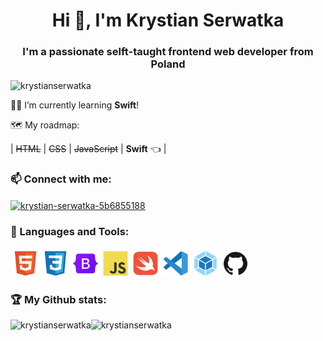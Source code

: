 <h1 align="center">Hi 👋, I'm Krystian Serwatka</h1>
<h3 align="center">I'm a passionate selft-taught frontend web developer from Poland</h3>

<p align="left"> <img src="https://komarev.com/ghpvc/?username=krystianserwatka&label=Profile%20views&color=0e75b6&style=flat" alt="krystianserwatka" /> </p>

<p>🧑‍💻 I’m currently learning <b>Swift</b>!</p>
<p>🗺 My roadmap:</p>
<p>| <s>HTML</s> | <s>CSS</s> | <s>JavaScript</s> | <b>Swift</b> 👈 |</p>

<h3 align="left">📫 Connect with me:</h3>
<p align="left">
<a href="https://linkedin.com/in/krystian-serwatka-5b6855188" target="blank"><img align="center" src="https://raw.githubusercontent.com/rahuldkjain/github-profile-readme-generator/master/src/images/icons/Social/linked-in-alt.svg" alt="krystian-serwatka-5b6855188" height="30" width="40" /></a>
</p>

<h3 align="left">🧰 Languages and Tools:</h3>
<p align="left"><img src="https://raw.githubusercontent.com/devicons/devicon/master/icons/html5/html5-original.svg" alt="HTML5" height="40" style="vertical-align:top; margin:4px"><img src="https://raw.githubusercontent.com/devicons/devicon/master/icons/css3/css3-original.svg" alt="CSS3" height="40" style="vertical-align:top; margin:4px"><img src="https://raw.githubusercontent.com/devicons/devicon/master/icons/bootstrap/bootstrap-original.svg" alt="Bootstrap" height="40" style="vertical-align:top; margin:4px"><img src="https://raw.githubusercontent.com/devicons/devicon/master/icons/javascript/javascript-original.svg" alt="JavaScript" height="40" style="vertical-align:top; margin:4px"><img src="https://raw.githubusercontent.com/devicons/devicon/master/icons/swift/swift-original.svg" alt="Swift" height="40" style="vertical-align:top; margin:4px"><img src="https://raw.githubusercontent.com/devicons/devicon/master/icons/vscode/vscode-original.svg" alt="VSCode" height="40" style="vertical-align:top; margin:4px"><img src="https://raw.githubusercontent.com/devicons/devicon/master/icons/webpack/webpack-original.svg" alt="Webpack" height="40" style="vertical-align:top; margin:4px"><img src="https://raw.githubusercontent.com/devicons/devicon/master/icons/github/github-original.svg" alt="Github" height="40" style="vertical-align:top; margin:4px"></p>

<h3 align="left">🏆 My Github stats:</h3>

<img align="left" style="margin-bottom: 15px;" src="https://github-readme-streak-stats.herokuapp.com/?user=krystianserwatka&theme=tokyonight" alt="krystianserwatka" />
<img align="left" src="https://github-readme-stats.vercel.app/api/top-langs?username=krystianserwatka&show_icons=true&locale=en&layout=compact&hide=Python,C,Hack,Tcl&theme=tokyonight" alt="krystianserwatka" />
